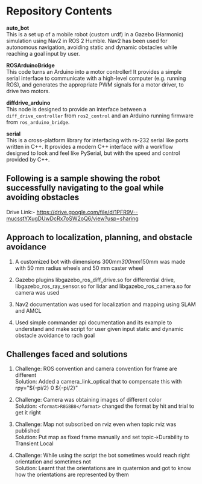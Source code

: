 # Repository Contents

**auto_bot**  
This is a set up of a mobile robot (custom urdf) in a Gazebo (Harmonic) simulation using Nav2 in ROS 2 Humble. Nav2 has been used for autonomous navigation, avoiding static and dynamic obstacles while reaching a goal input by user.

**ROSArduinoBridge**  
This code turns an Arduino into a motor controller! It provides a simple serial interface to communicate with a high-level computer (e.g. running ROS), and generates the appropriate PWM signals for a motor driver, to drive two motors.

**diffdrive_arduino**  
This node is designed to provide an interface between a `diff_drive_controller` from `ros2_control` and an Arduino running firmware from `ros_arduino_bridge`.

**serial**  
This is a cross-platform library for interfacing with rs-232 serial like ports written in C++. It provides a modern C++ interface with a workflow designed to look and feel like PySerial, but with the speed and control provided by C++.


## Following is a sample showing the robot successfully navigating to the goal while avoiding obstacles

Drive Link:- https://drive.google.com/file/d/1PFR9V--mucsstYXugDUwDcRx7oSW2oQ6/view?usp=sharing


## Approach to localization, planning, and obstacle avoidance

1. A customized bot with dimensions 300mm*300mm*150mm was made with 50 mm radius wheels and 50 mm caster wheel

2. Gazebo plugins libgazebo_ros_diff_drive.so for differential drive, libgazebo_ros_ray_sensor.so for lidar and libgazebo_ros_camera.so for camera was used

3. Nav2 documentation was used for localization and mapping using SLAM and AMCL

4. Used simple commander api documentation and its example to understand and make script for user given input static and dynamic obstacle avoidance to rach goal

## Challenges faced and solutions

1. Challenge: ROS convention and camera convention for frame are different  
  Solution: Added a camera_link_optical that to compensate this with rpy="${-pi/2} 0 ${-pi/2}"

2. Challenge: Camera was obtaining images of different color  
  Solution: `<format>R8G8B8</format>` changed the format by hit and trial to get it right

3. Challenge: Map not subscribed on rviz even when topic rviz was published  
  Solution: Put map as fixed frame manually and set topic->Durability to Transient Local

4. Challenge: While using the script the bot sometimes would reach right orientation and sometimes not  
  Solution: Learnt that the orientations are in quaternion and got to know how the orientations are represented by them

